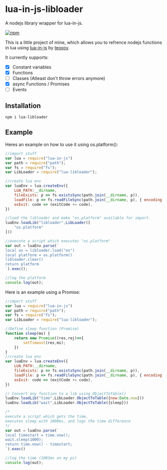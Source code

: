 
# lua-in-js-libloader

A nodejs library wrapper for lua-in-js.

[![npm](https://img.shields.io/npm/v/lua-libloader)](https://www.npmjs.com/package/lua-libloader)

This is a little project of mine, which allows you to refrence nodejs functions in lua using [lua-in-js](https://github.com/teoxoy/lua-in-js) by [teoxoy](https://github.com/teoxoy).

It currently supports:

 - [x] Constant variables
 - [x] Functions
 - [ ] Classes (Atleast don't throw errors anymore)
 - [x] async Functions / Promises
 - [ ] Events

## Installation
```
npm i lua-libloader
```

## Example
Heres an example on how to use it using os.platform():
```javascript
//import stuff
var lua = require("lua-in-js")
var path = require("path");
var fs = require("fs");
var LibLoader = require("lua-libloader");

//create lua env
var luaEnv = lua.createEnv({
    LUA_PATH:__dirname,
    fileExists: p => fs.existsSync(path.join(__dirname, p)),
    loadFile: p => fs.readFileSync(path.join(__dirname, p), { encoding: 'utf8' }),
    osExit: code => (exitCode += code),
})

//load the libloader and make "os.platform" available for import.
luaEnv.loadLib("libloader",LibLoader([
    "os.platform"
]))

//execute a script which executes "os.platform"
var out = luaEnv.parse(`
local os = libloader.load("os")
local platform = os.platform()
libloader.clear()
return platform
`).exec();

//log the platform
console.log(out);
```

Here is an example using a Promise:
```javascript
//import stuff
var lua = require("lua-in-js")
var path = require("path");
var fs = require("fs");
var LibLoader = require("lua-libloader");

//Define sleep function (Promise)
function sleep(ms) {
    return new Promise((res,rej)=>{
        setTimeout(res,ms);
    })
}
//create lua env
var luaEnv = lua.createEnv({
    LUA_PATH:__dirname,
    fileExists: p => fs.existsSync(path.join(__dirname, p)),
    loadFile: p => fs.readFileSync(path.join(__dirname, p), { encoding: 'utf8' }),
    osExit: code => (exitCode += code),
})

// Convert any function to a lib using ObjectToTable()
luaEnv.loadLib("time",LibLoader.ObjectToTable({now:Date.now}))
luaEnv.loadLib("wait",LibLoader.ObjectToTable({sleep}))

/*
execute a script which gets the time, 
executes sleep with 1000ms, and logs the time difference
*/
var out = luaEnv.parse(`
local timestart = time.now();
wait.sleep(1000);
return time.now() - timestart;
`).exec()

//log the time (1003ms on my pc)
console.log(out);
```
